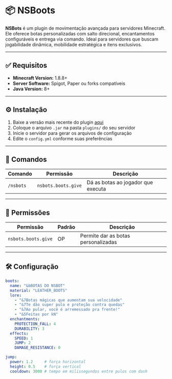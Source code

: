 # 📦 NSBoots

**NSBots** é um plugin de movimentação avançada para servidores Minecraft. Ele oferece botas personalizadas com salto direcional, encantamentos configuráveis e entrega via comando. Ideal para servidores que buscam jogabilidade dinâmica, mobilidade estratégica e itens exclusivos.

---

## ✅ Requisitos

- **Minecraft Version:** 1.8.8+
- **Server Software:** Spigot, Paper ou forks compatíveis
- **Java Version:** 8+

---

## ⚙️ Instalação

1. Baixe a versão mais recente do plugin [aqui](https://github.com/dev-ns-plugins/NSBots)
2. Coloque o arquivo `.jar` na pasta `plugins/` do seu servidor
3. Inicie o servidor para gerar os arquivos de configuração
4. Edite o `config.yml` conforme suas preferências

---

## 💬 Comandos

| Comando     | Permissão             | Descrição                          |
|-------------|------------------------|------------------------------------|
| `/nsbots`   | `nsbots.boots.give`    | Dá as botas ao jogador que executa |

---

## 🔐 Permissões

| Permissão             | Padrão | Descrição                          |
|-----------------------|--------|------------------------------------|
| `nsbots.boots.give`   | OP     | Permite dar as botas personalizadas |

---

## 🛠️ Configuração

```yaml
boots:
  name: "&bBOTAS DO NSBOT"
  material: "LEATHER_BOOTS"
  lore:
    - "&7Botas mágicas que aumentam sua velocidade"
    - "&7Te dão super pulo e proteção contra quedas"
    - "&7Ao pular, você é arremessado pra frente!"
    - "&5Feitas por kN"
  enchantments:
    PROTECTION_FALL: 4
    DURABILITY: 3
  effects:
    SPEED: 1
    JUMP: 2
    DAMAGE_RESISTANCE: 0

jump:
  power: 1.2     # força horizontal
  height: 0.5    # força vertical
  cooldown: 3000 # tempo em milissegundos entre pulos com dash

